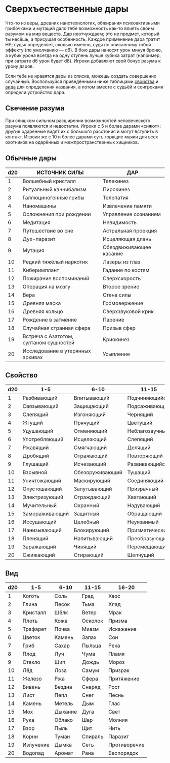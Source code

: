 # Сверхъестественные дары

Что-то из веры, древних нанотехнологих, обжирания психоактивными грибочками и мутаций дало тебе возможность как-то влиять своим разумом на мир веществ. Дар неотчуждаем; это не предмет, который ты несёшь, а присущая особенность. Каждое применение дара тратит HP; судья определяет, сколько именно, судя по описанному тобой эффекту (по умолчанию — d6). В бою дары наносят урон минуя броню, а кубик урона всегда на одну ступень лучше кубика затрат (например, при затрате d6 урон будет d8). Игроки добавляют свой бонус разума к урону даров.

Если тебе не нравятся дары из списка, можешь создать совершенно случайный. Воспользуйся приведёнными ниже таблицами [свойства](дары.md#свойства) и [вида](дары.md#вид) для определения названия, а потом вместе с судьёй и соигроками определи устройство дара.

## Свечение разума

При слишком сильном расширении возможностей человеческого разума появляются и недостатки. Игроки с 5 и более дарами «сияют»: другие одарённые видят их с большого расстония и могут вступить в контакт. Игроки же с 10 и более дарами суть горящие маяки для всех охотников на одарённых и межпространственных хищников.

## Обычные дары <!-- {docsify-ignore} -->
|d20|ИСТОЧНИК СИЛЫ|ДАР|
|---|---------------|---------|
|1|Волшебный кристалл|Телекинез|
|2|Ритуальный каннибализм|Пирокинез|
|3|Галлюциногенные грибы|Телепатия|
|4|Наномашины|Извлечение памяти|
|5|Осложнения при рождении|Управление сознанием|
|6|Медитация|Невидимость|
|7|Путешествие во сне|Астральная проекция|
|8|Дух-паразит|Исцеляющая длань|
|9|Мутация|Обездвиживающее касание|
|10|Редкий тяжёлый наркотик|Лазеры из глаз|
|11|Киберимплант|Гадание по костям|
|12|Пожирание воспоминаний|Сверхскорость|
|13|Операция на мозгу|Второе зрение|
|14|Вера|Стена силы|
|15|Древняя маска|Громовержение|
|16|Древняя кольцо|Сверхзвуковой крик|
|17|Рождение в затмение|Парение|
|18|Случайная странная сфера|Призыв сфер|
|19|Встреча с Азатотом, султаном сущностей|Криокинез|
|20|Исследование в утерянных архивах|Усыпление|


## Свойство <!-- {docsify-ignore} -->
|d20|1-5|6-10|11-15|16-20|
|---|---|----|-----|-----|
|1|Разбивающий|Впитывающий|Подчиняющийся|Загадочный|
|2|Связывающий|Защищающий|Подсаживающий|Успокаивающий|
|3|Слепящий|Изгоняющий|Чернящий|Очаровывающий
|4|Жгущий|Прячущий|Цветущий|Управляющий
|5|Удушающий|Отменяющий|Неблагозвучный|Заманчивый
|6|Употребляющий|Исцеляющий|Слепящий|Ужасающий
|7|Ржавящий|Смягчающий|Делящий|Истерический
|8|Дробящий|Отражающий|Повторяющий|Сводящий с ума
|9|Глушащий|Исчезающий|Развивающийся|Зачаровывающий
|10|Взрывной|Обезоруживающий|Тушащий|Насмехающийся
|11|Уничтожающий|Маскирующий|Соединяющий|Раскрывающий
|12|Опустошающий|Запутывающий|Призрачный|Завороченный
|13|Электризующий|Ограждающий|Хватающий|Ползучий
|14|Мучительный|Охранный|Надувающий|Мечтательный
|15|Замораживающий|Защитный|Обращающий|Шифрующий
|16|Иссушающий|Целебный|Неуязвимый|Разъяряющий
|17|Нанизывающий|Блокирующий|Призматический|Пульсирующий
|18|Пленящий|Напитывающий|Преобразующий|Печалящий
|19|Заражающий|Чинящий|Перемещающий|Предвидящий
|20|Сжижающий|Стирающий|Шепчущий|Изящный


## Вид <!-- {docsify-ignore} -->
|d20|1-5|6-10|11-15|16-20|
|---|---|----|-----|-----|
|1|Коготь|Соль|Град|Хаос
|2|Глина|Песок|Тьма|Хлад
|3|Кристалл|Шёлк|Ветер|Мрак
|4|Плоть|Кожа|Осколок|Призма
|5|Трафарет|Почва|Миазм|Искажение
|6|Цветок|Камень|Запах|Сон
|7|Гриб|Сахар|Пыльца|Река
|8|Плод|Луч|Чума|Пламя
|9|Стекло|Шип|Дождь|Мороз
|10|Лёд|Лоза|Самум|Призрак
|11|Железо|Ржа|Сфера|Притяжение
|12|Бивень|Бездна|Снаряд|Рост
|13|Лист|Пепл|Снег|Песнь
|14|Камень|Метель|Дым|Глас
|15|Мох|Дыхание|Дуга|Свет
|16|Рука|Облако|Шар|Молния
|17|Взор|Пыль|Щит|Нить
|18|Корни|Туман|Спираль|Паразит
|19|Излучение|Дымка|Сеть|Противоречие
|20|Водопад|Аромат|Рана|Беспорядок
